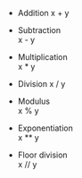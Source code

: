 
+ Addition x + y	

+ Subtraction	
  x - y	

+ Multiplication 	 
  x * y	

+	Division  x / y	

+ Modulus	
  x % y	

+ Exponentiation	
  x ** y

+ Floor division	
  x // y